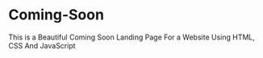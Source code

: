 # Coming-Soon
This is a Beautiful Coming Soon Landing Page For a Website Using HTML, CSS And JavaScript
